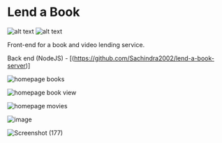 # Lend a Book
![ alt text ](https://img.shields.io/badge/React-20232A?style=for-the-badge&logo=react&logoColor=61DAFB)
![ alt text ](https://img.shields.io/badge/Redux-593D88?style=for-the-badge&logo=redux&logoColor=white)

Front-end for a book and video lending service.

Back end (NodeJS) - [(https://github.com/Sachindra2002/lend-a-book-server)]

![homepage books](https://user-images.githubusercontent.com/52739523/156985737-5764c251-9c22-4d9c-b5bc-6ee5fcb9f801.png)

![homepage book view](https://user-images.githubusercontent.com/52739523/156985743-745e0c4c-2fd8-4909-b7f2-83346a542db4.png)

![homepage movies](https://user-images.githubusercontent.com/52739523/156986299-0685b490-2dc1-43c8-ab31-cb7f14dd0657.png)

![image](https://user-images.githubusercontent.com/52739523/156986382-5ac0c395-0aa8-4fb6-9c54-4ed2391ebc22.png)

![Screenshot (177)](https://user-images.githubusercontent.com/52739523/156985721-2c6ee999-5340-4b73-84ee-6fc91d810f03.png)
